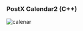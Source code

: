 ### PostX Calendar2 (C++)



![calenar](https://user-images.githubusercontent.com/29865797/62000656-fa4ea180-b0e4-11e9-9e69-f0f82f51d095.png)
